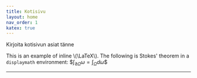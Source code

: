 ```yaml
---
title: Kotisivu
layout: home
nav_order: 1 
katex: true
---
```


Kirjoita kotisivun asiat tänne

This is an example of inline \\(\LaTeX\\). The following is Stokes' theorem in a
`displaymath` environment: \$$\int_{\partial \Omega} \omega = \int_{\Omega} d\omega\$$

----